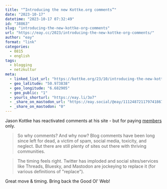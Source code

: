 ```yaml
---
title: "“Introducing the new Kottke.org comments”"
date: "2023-10-17"
datetime: "2023-10-17 07:32:49"
id: "38863"
slug: "introducing-the-new-kottke-org-comments"
url: "https://eay.cc/2023/introducing-the-new-kottke-org-comments/"
author: "eay"
format: "link"
categories:
  - 0815
  - english
tags:
  - blogging
  - netzkultur
meta:
  - linked_list_url: "https://kottke.org/23/10/introducing-the-new-kottke-comments"
  - geo_latitude: "50.973838"
  - geo_longitude: "6.682905"
  - geo_public: "1"
  - yourls_shorturl: "https://eay.li/3o7"
  - _share_on_mastodon_url: "https://eay.social/@eay/111248721179741867"
  - _share_on_mastodon: "0"
---
```


Jason Kottke has reactivated comments at his site - but for paying [members](https://kottke.org/members/) only.

> So why comments? And why now? Blog comments have been long since left for dead, a victim of spam, social media, toxicity, and neglect. But there are still plenty of sites out there with thriving communities.

> The timing feels right. Twitter has imploded and social sites/services like Threads, Bluesky, and Mastodon are jockeying to replace it (for various definitions of "replace").

Great move & timing. Bring back the Good Ol' Web!
